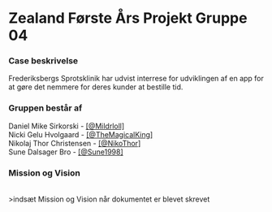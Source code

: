 # Zealand Første Års Projekt Gruppe 04

### Case beskrivelse
Frederiksbergs Sprotsklinik har udvist interrese for udviklingen af en app for at gøre det nemmere for deres kunder at bestille tid.

### Gruppen består af

Daniel Mike Sirkorski    - [[@Mildrloll]](https://github.com/Mildrloll)</br>
Nicki Gelu Hvolgaard     - [[@TheMagicalKing]](https://github.com/TheMagicalKing)</br>
Nikolaj Thor Christensen - [[@NikoThor]](https://github.com/NikoThor)</br>
Sune Dalsager Bro        - [[@Sune1998]](https://github.com/Sune1998)</br>

### Mission og Vision
</br>
>indsæt Mission og Vision når dokumentet er blevet skrevet
